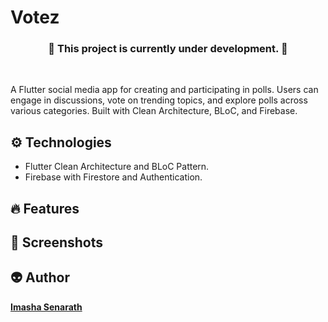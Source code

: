 <h1> Votez </h1>

<h3 align="center">🚧 This project is currently under development. 🚧 </h3> <br>

<p>A Flutter social media app for creating and participating in polls. Users can engage in discussions, vote on trending topics, and explore polls across various categories. Built with Clean Architecture, BLoC, and Firebase.</p>

<h2> ⚙️ Technologies </h2>
<ul>
  <li>Flutter Clean Architecture and BLoC Pattern.</li>
  <li>Firebase with Firestore and Authentication.</li>
</ul>

<h2> 🔥 Features </h2>
  
<h2> 📸 Screenshots </h2>

<h2> 👽 Author </h2>
<a href="https://www.imashasenarath.com/" target="_blank"><strong>Imasha Senarath</strong></a>